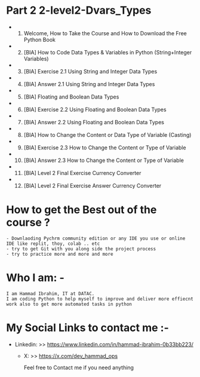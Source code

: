 # Part 2 2-level2-Dvars_Types 
  - 1. Welcome, How to Take the Course and How to Download the Free Python Book
  - 2. [BIA] How to Code Data Types & Variables in Python (String+Integer Variables)
  - 3. [BIA] Exercise 2.1 Using String and Integer Data Types
  - 4. [BIA] Answer 2.1 Using String and Integer Data Types
  - 5. [BIA] Floating and Boolean Data Types
  - 6. [BIA] Exercise 2.2 Using Floating and Boolean Data Types 
  - 7. [BIA] Answer 2.2 Using Floating and Boolean Data Types
  - 8. [BIA] How to Change the Content or Data Type of Variable (Casting)
  - 9. [BIA] Exercise 2.3 How to Change the Content or Type of Variable
  - 10. [BIA] Answer 2.3 How to Change the Content or Type of Variable
  - 11. [BIA] Level 2 Final Exercise Currency Converter
  - 12. [BIA] Level 2 Final Exercise Answer Currency Converter

# How to get the Best out of the course ?
    - Downlaoding Pychrm community edition or any IDE you use or online IDE like replit, thoy, colab .. etc
    - try to get Git with you along side the project process 
    - try to practice more and more and more 

# Who I am: - 

    I am Hammad Ibrahim, IT at DATAC.
    I am coding Python to help myself to improve and deliver more effiecnt work also to get more automated tasks in python

# My Social Links to contact me :- 

- Linkedin: >> https://www.linkedin.com/in/hammad-ibrahim-0b33bb223/
  - X: >> https://x.com/dev_hammad_ops
  
    Feel free to Contact me if you need anything